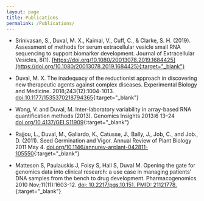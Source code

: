 ```yaml
---
layout: page
title: Publications
permalink: /Publications/
---
```


* Srinivasan, S., Duval, M. X., Kaimal, V., Cuff, C., & Clarke, S. H. (2019). Assessment of methods for serum extracellular vesicle small RNA sequencing to support biomarker development. Journal of Extracellular Vesicles, 8(1). [https://doi.org/10.1080/20013078.2019.1684425](https://doi.org/10.1080/20013078.2019.1684425){:target="_blank"}    
  
* Duval, M. X. The inadequacy of the reductionist approach in discovering new therapeutic agents against complex diseases. Experimental Biology and Medicine. 2018;243(12):1004-1013. [doi:10.1177/1535370218794365](https://journals.sagepub.com/doi/10.1177/1535370218794365){:target="_blank"}      
  
* Wong, V. and Duval, M.  Inter-laboratory variability in array-based RNA quantification methods (2013). Genomics Insights 2013:6 13–24 [doi.org/10.4137/GEI.S11909](https://doi.org/10.4137/GEI.S11909){:target="_blank"}    

* Rajjou, L., Duval, M., Gallardo, K., Catusse, J., Bally, J., Job, C., and Job., D. (2011). Seed Germination and Vigor. Annual Review of Plant Biology 2011 May 4. [doi.org/10.1146/annurev-arplant-042811-105550](https://doi.org/10.1146/annurev-arplant-042811-105550){:target="_blank"}    
  
* Matteson S, Paulauskis J, Foisy S, Hall S, Duval M. Opening the gate for genomics data into clinical research: a use case in managing patients' DNA samples from the bench to drug development. Pharmacogenomics. 2010 Nov;11(11):1603-12. [doi: 10.2217/pgs.10.151. PMID: 21121778.](https://www.tandfonline.com/doi/full/10.2217/pgs.10.151){:target="_blank"}  


